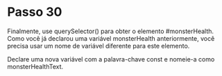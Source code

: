 # Passo 30

Finalmente, use querySelector() para obter o elemento #monsterHealth. Como você já declarou uma variável monsterHealth anteriormente, você precisa usar um nome de variável diferente para este elemento.

Declare uma nova variável com a palavra-chave const e nomeie-a como monsterHealthText.